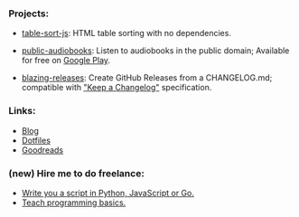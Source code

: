 ### Projects:

- [table-sort-js](https://github.com/LeeWannacott/table-sort-js): HTML table sorting with no dependencies.

- [public-audiobooks](https://github.com/LeeWannacott/public-audiobooks): Listen
to audiobooks in the public domain; Available for free on [Google Play](https://play.google.com/store/apps/details?id=com.leewannacott.libriaudire).

- [blazing-releases](https://github.com/LeeWannacott/blazing-releases): Create GitHub Releases from a CHANGELOG.md; compatible with ["Keep a Changelog"](https://keepachangelog.com/en/1.0.0/) specification.

### Links:  
- [Blog](https://leewannacott.github.io/Portfolio/#/Blog)
- [Dotfiles](https://github.com/LeeWannacott/dotfiles)
- [Goodreads](https://www.goodreads.com/user/show/149991214-lee-wannacott)

### (new) Hire me to do freelance:
- [Write you a script in Python, JavaScript or Go.](https://www.fiverr.com/leewannacott/write-you-a-script-in-python)
- [Teach programming basics.](https://www.fiverr.com/leewannacott/teach-programming-basics-in-either-javascript-or-python)
